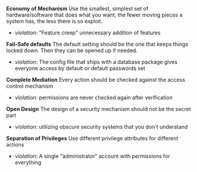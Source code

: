 **Economy of Mechanism**
Use the smallest, simplest set of hardware/software that does what you want; the fewer moving pieces a system has, the less there is so exploit.
- *violation*: "Feature creep" unnecessary addition of features

**Fail-Safe defaults**
The default setting should be the one that keeps things locked down. Then they can be opened up if needed.
- *violation*: The config file that ships with a database package gives everyone access by default or default passwords set

**Complete Mediation**
Every action should be checked against the access control mechanism
- *violation*: permissions are never checked again after verification

**Open Design**
The design of a security mechanism should not be the secret part
- *violation*: utilizing obscure security systems that you don't understand

**Separation of Privileges**
Use different privilege attributes for different actions
- *violation*: A single "administrator" account with permissions for everything

